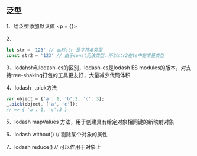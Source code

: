 ## 泛型

1、给泛型添加默认值 <p = {}> 

2、

```js
let str = '123' // 此时str 是字符串类型
const str2 = '123' // 由于const无法类型，所以str2在ts中是常量类型
```

3、lodahsh和lodash-es的区别，lodash-es是lodash ES modules的版本，对支持tree-shaking打包的工具更友好，大量减少代码体积

4、lodash   _.pick方法

```js
var object = {'a': 1, 'b':2, 'c': 3};
_.pick(object, ['a', 'c']);
// => { 'a': 1, 'c':3 }
```

5、lodash mapValues 方法，用于创建具有给定对象相同键的新映射对象

6、lodash without() // 剔除某个对象的属性

7、lodash reduce() // 可以作用于对象上

